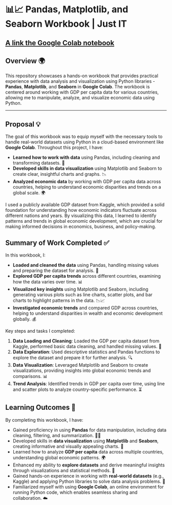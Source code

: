 # 📊📈 Pandas, Matplotlib, and Seaborn Workbook | Just IT
[A link the Google Colab notebook](https://colab.research.google.com/drive/18itAkYKO08QM-41m_gCDCYC98W5tsrkw?usp=sharing)
---

## Overview 🌍

This repository showcases a hands-on workbook that provides practical experience with data analysis and visualization using Python libraries - **Pandas**, **Matplotlib**, and **Seaborn** in **Google Colab**. The workbook is centered around working with GDP per capita data for various countries, allowing me to manipulate, analyze, and visualize economic data using Python.

---

## Proposal 💡

The goal of this workbook was to equip myself with the necessary tools to handle real-world datasets using Python in a cloud-based environment like **Google Colab**. Throughout this project, I have:
- **Learned how to work with data** using Pandas, including cleaning and transforming datasets. 🧹
- **Developed skills in data visualization** using Matplotlib and Seaborn to create clear, insightful charts and graphs. 📉
- **Analyzed economic data** by working with GDP per capita data across countries, helping to understand economic disparities and trends on a global scale. 🌍

I used a publicly available GDP dataset from Kaggle, which provided a solid foundation for understanding how economic indicators fluctuate across different nations and years. By visualizing this data, I learned to identify patterns and trends in global economic development, which are crucial for making informed decisions in economics, business, and policy-making.

## Summary of Work Completed ✅

In this workbook, I:
- **Loaded and cleaned the data** using Pandas, handling missing values and preparing the dataset for analysis. 🔄
- **Explored GDP per capita trends** across different countries, examining how the data varies over time. 📊
- **Visualized key insights** using Matplotlib and Seaborn, including generating various plots such as line charts, scatter plots, and bar charts to highlight patterns in the data. 📉📈
- **Investigated economic trends** and compared GDP across countries, helping to understand disparities in wealth and economic development globally. 💰

Key steps and tasks I completed:
1. **Data Loading and Cleaning**: Loaded the GDP per capita dataset from Kaggle, performed basic data cleaning, and handled missing values. 🔧
2. **Data Exploration**: Used descriptive statistics and Pandas functions to explore the dataset and prepare it for further analysis. 🔍
3. **Data Visualization**: Leveraged Matplotlib and Seaborn to create visualizations, providing insights into global economic trends and comparisons. 📊
4. **Trend Analysis**: Identified trends in GDP per capita over time, using line and scatter plots to analyze country-specific performance. ⏳

## Learning Outcomes 🎯

By completing this workbook, I have:
- Gained proficiency in using **Pandas** for data manipulation, including data cleaning, filtering, and summarization. 🧑‍💻
- Developed skills in **data visualization** using **Matplotlib** and **Seaborn**, creating informative and visually appealing charts. 🎨
- Learned how to analyze **GDP per capita** data across multiple countries, understanding global economic patterns. 🌍
- Enhanced my ability to **explore datasets** and derive meaningful insights through visualizations and statistical methods. 📑
- Gained hands-on experience in working with **real-world datasets** (e.g., Kaggle) and applying Python libraries to solve data analysis problems. 💪
- Familiarized myself with using **Google Colab**, an online environment for running Python code, which enables seamless sharing and collaboration. ☁️

